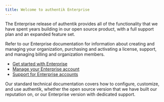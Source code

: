 ```yaml
---
title: Welcome to authentik Enterprise
---
```


The Enterprise release of authentik provides all of the functionality that we have spent years building in our open source product, with a full support plan and an expanded feature set.

Refer to our Enterprise documentation for information about creating and managing your organization, purchasing and activating a license, support, and managing billing and organization members.

-   [Get started with Enterprise](./get-started.md)
-   [Manage your Enterprise account](./manage-enterprise.md)
-   [Support for Enterprise accounts](./entsupport.md)

Our standard technical documentation covers how to configure, customize, and use authentik, whether the open source version that we have built our reputation on, or our Enterprise version with dedicated support.
